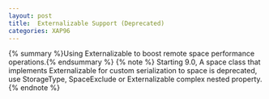 ```yaml
---
layout: post
title:  Externalizable Support (Deprecated)
categories: XAP96
---
```


{% summary %}Using Externalizable to boost remote space performance operations.{% endsummary %}
{% note %}
Starting 9.0, A space class that implements Externalizable for custom serialization to space is deprecated, use StorageType, SpaceExclude or Externalizable complex nested property.
{% endnote %}
